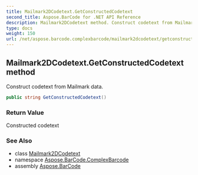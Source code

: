 ```yaml
---
title: Mailmark2DCodetext.GetConstructedCodetext
second_title: Aspose.BarCode for .NET API Reference
description: Mailmark2DCodetext method. Construct codetext from Mailmark data
type: docs
weight: 150
url: /net/aspose.barcode.complexbarcode/mailmark2dcodetext/getconstructedcodetext/
---
```

## Mailmark2DCodetext.GetConstructedCodetext method

Construct codetext from Mailmark data.

```csharp
public string GetConstructedCodetext()
```

### Return Value

Constructed codetext

### See Also

* class [Mailmark2DCodetext](../)
* namespace [Aspose.BarCode.ComplexBarcode](../../../aspose.barcode.complexbarcode/)
* assembly [Aspose.BarCode](../../../)


